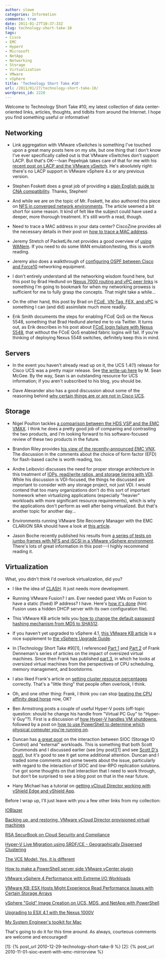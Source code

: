 ```yaml
---
author: slowe
categories: Information
comments: true
date: 2011-01-27T10:37:33Z
slug: technology-short-take-10
tags:
- Cisco
- EMC
- HyperV
- Microsoft
- NetApp
- Networking
- Storage
- Virtualization
- VMware
- vSphere
title: 'Technology Short Take #10'
url: /2011/01/27/technology-short-take-10/
wordpress_id: 2228
---
```


Welcome to Technology Short Take #10, my latest collection of data center-oriented links, articles, thoughts, and tidbits from around the Internet. I hope you find something useful or informative!

## Networking

* Link aggregation with VMware vSwitches is something I've touched upon a great many posts here on my site, but one thing that I don't know I've ever specifically called out is that VMware vSwitches don't support LACP. But that's OK---Ivan Pepelnjak takes care of that for me with his [recent post on LACP and the VMware vSwitch](http://blog.ioshints.info/2011/01/vmware-vswitch-does-not-support-lacp.html). He's absolutely right: there's no LACP support in VMware vSphere 4.x or any previous version.

* Stephen Foskett does a great job of providing a [plain English guide to CNA compatibility](http://blog.fosketts.net/2011/01/24/vmware-esx-fcoe-cna-compatibility-plain-english/). Thanks, Stephen!

* And while we are on the topic of Mr. Foskett, he also authored this piece on [NFS in converged network environments](http://www.networkcomputing.com/next-gen-network/is-nfs-a-viable-protocol-for-converged-networking.php). The article seemed a bit short for some reason. It kind of felt like the subject could have used a deeper, more thorough treatment. It's still worth a read, though.

* Need to trace a MAC address in your data center? CiscoZine provides all the necessary details in their post on [how to trace a MAC address](http://www.ciscozine.com/2011/01/12/how-to-trace-mac-address/).

* Jeremy Stretch of PacketLife.net provides a good overview of [using WANem](http://packetlife.net/blog/2011/jan/12/emulating-wans-wanem/). If you need to do some WAN emulation/testing, this is worth reading.

* Jeremy also does a walkthrough of [configuring OSPF between Cisco and Force10](http://packetlife.net/blog/2010/nov/8/configuring-ospfv2-between-cisco-and-force10/) networking equipment.

* I don't entirely understand all the networking wisdom found here, but this post by Brad Hedlund on [Nexus 7000 routing and vPC peer links](http://bradhedlund.com/2010/12/16/routing-over-nexus-7000-vpc-peer-link-yes-and-no/) is something I'm going to bookmark for when my networking prowess is sufficient for me to fully grasp the concepts. That might take a while...

* On the other hand, this post by Brad on [FCoE, VN-Tag, FEX, and vPC](http://bradhedlund.com/2010/12/09/great-questions-on-fcoe-vntag-fex-vpc/) is something I can (and did) assimilate much more readily.

* Erik Smith documents the steps for enabling FCoE QoS on the Nexus 5548, something that Brad Hedlund alerted me to via Twitter. It turns out, as Erik describes in his post about [FCoE login failure with Nexus 5548](http://brasstacksblog.typepad.com/brass-tacks/2011/01/fcoe-login-failure-when-connecting-to-nexus-5548.html), that without the FCoE QoS enabled fabric logins will fail. If you're thinking of deploying Nexus 5548 switches, definitely keep this in mind.

## Servers

* In the event you haven't already read up on it, the UCS 1.4(1) release for Cisco UCS was a pretty major release. See [the write-up here](http://www.mseanmcgee.com/2010/12/ciscos-stocking-stuffer-for-ucs-customers-firmware-release-1-41/) by M. Sean McGee. By the way, Sean is an outstanding resource for UCS information; if you aren't subscribed to his blog, you should be.

* Dave Alexander also has a good discussion about some of the reasoning behind [why certain things are or are not in Cisco UCS](http://www.unifiedcomputingblog.com/?p=178).

## Storage

* Nigel Poulton tackles [a comparison between the HDS VSP and the EMC VMAX](http://blog.nigelpoulton.com/vmax-vs-vsp/). I think he does a pretty good job of comparing and contrasting the two products, and I'm looking forward to his software-focused review of these two products in the future.

* Brandon Riley provides [his view of the recently-announced EMC VNX](http://www.virtualinsanity.com/index.php/2011/01/21/my-take-on-emc-vnx/). The discussion in the comments about the choice of form factor (EFD) for flash-based cache is worth reading, too.

* Andre Leibovici discusses the need for proper storage architecture in this treatment of [IOPs, read/write ratios, and storage tiering with VDI](http://myvirtualcloud.net/?p=1421). While his discussion is VDI-focused, the things he discussed are important to consider with any storage project, not just VDI. I would contend that too many organizations don't do this sort of important homework when virtualizing applications (especially "heavier" workloads with more significant resource requirements), which is why the applications don't perform as well after being virtualized. But that's another topic for another day...

* Environments running VMware Site Recovery Manager with the EMC CLARiiON SRA should have a look at [this article](http://goingvirtual.wordpress.com/2011/01/07/vmware-srm-with-clariion-sra-gotcha/).

* Jason Boche recently published his results from [a series of tests on jumbo frames with NFS and iSCSI in a VMware vSphere environment](http://www.boche.net/blog/index.php/2011/01/24/jumbo-frames-comparison-testing-with-ip-storage-and-vmotion/). There's lots of great information in this post---I highly recommend reading it.

## Virtualization

What, you didn't think I'd overlook virtualization, did you?

* I like the idea of [CLASH](http://blog.mccrory.me/2011/01/11/clash-cloud-admin-shell/). It just needs more development.

* Running VMware Fusion? I am. Ever needed guest VMs on Fusion to have a static (fixed) IP address? I have. Here's [how it's done](http://www.stereoplex.com/blog/vmware-fusion-guests-with-a-static-ip) (hint: Fusion uses a hidden DHCP server with its own configuration file).

* This VMware KB article tells you [how to change the default password hashing mechanism from MD5 to SHA512](http://kb.vmware.com/kb/1032666).

* If you haven't yet upgraded to vSphere 4.1, [this VMware KB article](http://kb.vmware.com/kb/1022104) is a nice supplement to [the vSphere Upgrade Guide](http://www.vmware.com/pdf/vsphere4/r41/vsp_41_upgrade_guide.pdf).

* In [Technology Short Take #9][1], I referenced [Part 1](http://frankdenneman.nl/2010/12/impact-of-oversized-virtual-machines-part-1/) and [Part 2](http://frankdenneman.nl/2010/12/impact-of-oversized-virtual-machines-part-2/) of Frank Denneman's series of articles on the impact of oversized virtual machines. Since then Frank has published [part 3](http://frankdenneman.nl/2011/01/impact-of-oversized-virtual-machines-part-3/), in which he looks at oversized virtual machines from the perspectives of CPU scheduling, memory management, and bootstorms.

* I also liked Frank's article on [setting cluster resource percentages](http://frankdenneman.nl/2011/01/setting-correct-percentage-of-cluster-resources-reserved/) correctly. That's a "little thing" that people often overlook, I think.

* Oh, and one other thing: Frank, I think you can stop [beating the CPU affinity dead horse](http://frankdenneman.nl/2011/01/beating-a-dead-horse-using-cpu-affinity/) now, OK?

* Ben Armstrong posts a couple of useful Hyper-V posts (off-topic question: should he change his handle from "Virtual PC Guy" to "Hyper-V Guy"?). First is a discussion of [how Hyper-V handles VM shutdowns](http://blogs.msdn.com/b/virtual_pc_guy/archive/2011/01/11/shutting-down-a-virtual-machine.aspx), followed by a post on [how to use PowerShell to determine which physical computer you're running on](http://blogs.msdn.com/b/virtual_pc_guy/archive/2011/01/07/what-physical-computer-am-i-on.aspx).

* Duncan has [a great post](http://www.yellow-bricks.com/2011/01/20/enable-storage-io-control-on-all-datastores/) on the interaction between SIOC (Storage IO Control) and "external" workloads. This is something that both Scott Drummonds and I discussed earlier (see [my post][1] and see [Scott D's post](http://vpivot.com/2010/11/03/sioc-event-ignore-or-panic/)), but it's good to see it get some additional attention. Duncan and I traded some comments and some tweets about the issue, particularly with regard to the interaction of SIOC and low-RPO replication solutions. I've got some thoughts on that interaction that I need to work through, but don't be surprised to see a blog post on that in the near future.

* Hany Michael has a tutorial on [getting vCloud Director working with vShield Edge and vShield App](http://www.hypervizor.com/2011/01/integrating-vmware-vcloud-director-with-vshield-edge-and-vshield-app/).

Before I wrap up, I'll just leave with you a few other links from my collection:

[IOBlazer](http://labs.vmware.com/flings/ioblazer)  

[Backing up, and restoring, VMware vCloud Director provisioned virtual machines](http://blogs.vmware.com/uptime/2010/09/backing-up-and-restoring-vmware-cloud-director-provisioned-virtual-machines.html)  

[RSA SecurBook on Cloud Security and Compliance](http://rsa.com/node.aspx?id=3382)  

[Hyper-V Live Migration using SRDF/CE - Geographically Dispersed Clustering](http://msmvps.com/blogs/jtoner/archive/2010/01/05/hyper-v-live-migration-using-srdf-ce.aspx)  

[The VCE Model: Yes, it is different](http://nickapedia.com/2011/01/22/the-vce-model-yes-it-is-different/)  

[How to make a PowerShell server side VMware vCenter plugin](https://community.emc.com/message/522461#522461)  

[VMware vSphere 4 Performance with Extreme I/O Workloads](http://www.vmware.com/resources/techresources/10054)  

[VMware KB: ESX Hosts Might Experience Read Performance Issues with Certain Storage Arrays](http://kb.vmware.com/kb/1002598)  

[vSphere "Gold" Image Creation on UCS, MDS, and NetApp with PowerShell](http://www.theselights.com/2010/12/vsphere-gold-image-creation-on-ucs-mds.html)  

[Upgrading to ESX 4.1 with the Nexus 1000V](https://www.myciscocommunity.com/docs/DOC-17797)  

[My System Engineer's toolkit for Mac](http://teneo.wordpress.com/2010/12/30/my-system-engineers-toolkit-for-mac/)

That's going to do it for this time around. As always, courteous comments are welcome and encouraged!

[1]: {% post_url 2010-12-29-technology-short-take-9 %}
[2]: {% post_url 2010-11-01-sioc-event-with-emc-mirrorview %}
